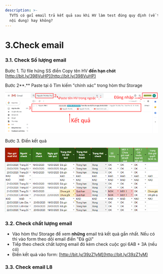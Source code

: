 ```yaml
---
description: >-
  TVTS có gửi email trả kết quả sau khi HV làm test đúng quy định (về thời gian,
  nội dung) hay không?
---
```


# 3.Check email

### 3.1. Check Số lượng email

Bước 1. Từ file hứng SS điền Copy tên HV **đến hạn chót** [http://bit.ly/398VuHP](http://bit.ly/398VuHP)

Bước 2**.** Paste tại ô Tìm kiếm "chính xác" trong hòm thư Storage

![Nh&#x1EDB; l&#x1EA5;y ng&#xE0;y tr&#x1EA3; k&#x1EBF;t qu&#x1EA3;](../../../.gitbook/assets/image.png)

Bước 3. Điền kết quả 

![](../../../.gitbook/assets/screenshot_12.png)

### 3.2. Check chất lượng email

* Vào hòm thư Storage để xem **những** email trả kết quả gần nhất. Nếu có thì vào form theo dõi email điền "Đã gửi"
* Tiếp theo check chất lượng email đó kèm check cuộc gọi 6AB + 3A \(nếu có\)
* Điền kết quả vào form: [http://bit.ly/39zZ1yM](http://bit.ly/39zZ1yM)

### 3.3. Check email L8


